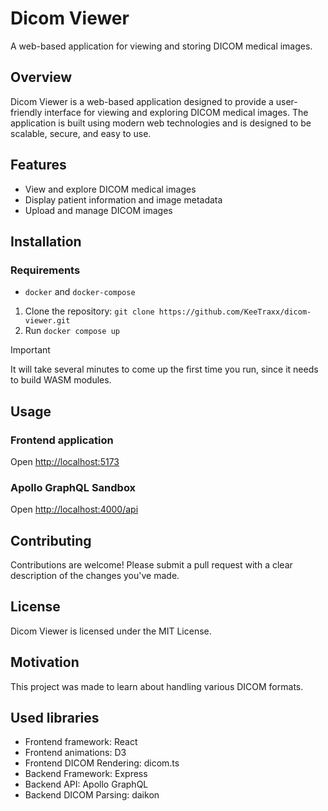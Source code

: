 # Dicom Viewer

A web-based application for viewing and storing DICOM medical images.

## Overview

Dicom Viewer is a web-based application designed to provide a user-friendly interface for viewing and exploring DICOM medical images. The application is built using modern web technologies and is designed to be scalable, secure, and easy to use.

## Features

* View and explore DICOM medical images
* Display patient information and image metadata
* Upload and manage DICOM images

## Installation

### Requirements

- `docker` and `docker-compose`

1. Clone the repository: `git clone https://github.com/KeeTraxx/dicom-viewer.git`
2. Run `docker compose up`

> [!IMPORTANT]
> It will take several minutes to come up the first time you run, since it needs to build WASM modules.

## Usage

### Frontend application
Open [http://localhost:5173](http://localhost:5173)

### Apollo GraphQL Sandbox
Open [http://localhost:4000/api](http://localhost:4000/api)

## Contributing
Contributions are welcome! Please submit a pull request with a clear description of the changes you've made.

## License
Dicom Viewer is licensed under the MIT License.

## Motivation
This project was made to learn about handling various DICOM formats.

## Used libraries

- Frontend framework: React
- Frontend animations: D3
- Frontend DICOM Rendering: dicom.ts
- Backend Framework: Express
- Backend API: Apollo GraphQL
- Backend DICOM Parsing: daikon
